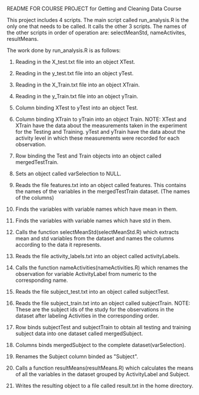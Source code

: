 README FOR COURSE PROJECT for Getting and Cleaning Data Course

This project includes 4 scripts.  The main script called run_analysis.R 
is the only one that needs to be called.  It calls the other 3 scripts.
The names of the other scripts in order of operation are:  selectMeanStd,
nameActivites, resultMeans.

The work done by run_analysis.R is as follows:

1) Reading in the X_test.txt file into an object XTest.
2) Reading in the y_test.txt file into an object yTest.
3) Reading in the X_Train.txt file into an object XTrain.
4) Reading in the y_Train.txt file into an object yTrain.

5) Column binding XTest to yTest into an object Test.
6) Column binding XTrain to yTrain into an object Train.
NOTE: XTest and XTrain have the data about the measurements taken in the experiment
for the Testing and Training.
yTest and yTrain have the data about the activity level in which these measurements
were recorded for each observation.

7) Row binding the Test and Train objects into an object called mergedTestTrain.

8) Sets an object called varSelection to NULL.

9) Reads the file features.txt into an object called features.
This contains the names of the variables in the mergedTestTrain dataset.
(The names of the columns)

10) Finds the variables with variable names which have mean in them.
11) Finds the variables with variable names which have std in them.
12) Calls the function selectMeanStd(selectMeanStd.R) which extracts mean and std variables
from the dataset and names the columns according to the data it represents.

13) Reads the file activity_labels.txt into an object called activityLabels.
14) Calls the function nameActivities(nameActivities.R) which renames the observation for variable
ActivityLabel from numeric to the corresponding name.

15) Reads the file subject_test.txt into an object called subjectTest.
16) Reads the file subject_train.txt into an object called subjectTrain.
NOTE: These are the subject ids of the study for the observations in the 
dataset after labeling Activities in the corresponding order.

17) Row binds subjectTest and subjectTrain to obtain all testing and training
subject data into one dataset called mergedSubject.
18) Columns binds mergedSubject to the complete dataset(varSelection).
19) Renames the Subject column binded as "Subject".

20) Calls a function resultMeans(resultMeans.R) which calculates the means of all the
variables in the dataset grouped by ActivityLabel and Subject.

21) Writes the resulting object to a file called result.txt in the home directory.






